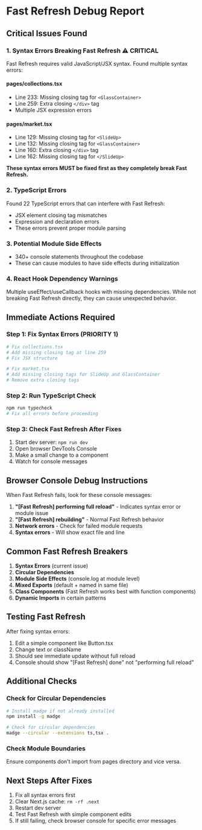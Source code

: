 # Fast Refresh Debug Report

## Critical Issues Found

### 1. **Syntax Errors Breaking Fast Refresh** ⚠️ CRITICAL
Fast Refresh requires valid JavaScript/JSX syntax. Found multiple syntax errors:

#### pages/collections.tsx
- Line 233: Missing closing tag for `<GlassContainer>`
- Line 259: Extra closing `</div>` tag
- Multiple JSX expression errors

#### pages/market.tsx
- Line 129: Missing closing tag for `<SlideUp>`
- Line 132: Missing closing tag for `<GlassContainer>`
- Line 160: Extra closing `</div>` tag
- Line 162: Missing closing tag for `</SlideUp>`

**These syntax errors MUST be fixed first as they completely break Fast Refresh.**

### 2. **TypeScript Errors**
Found 22 TypeScript errors that can interfere with Fast Refresh:
- JSX element closing tag mismatches
- Expression and declaration errors
- These errors prevent proper module parsing

### 3. **Potential Module Side Effects**
- 340+ console statements throughout the codebase
- These can cause modules to have side effects during initialization

### 4. **React Hook Dependency Warnings**
Multiple useEffect/useCallback hooks with missing dependencies. While not breaking Fast Refresh directly, they can cause unexpected behavior.

## Immediate Actions Required

### Step 1: Fix Syntax Errors (PRIORITY 1)
```bash
# Fix collections.tsx
# Add missing closing tag at line 259
# Fix JSX structure

# Fix market.tsx  
# Add missing closing tags for SlideUp and GlassContainer
# Remove extra closing tags
```

### Step 2: Run TypeScript Check
```bash
npm run typecheck
# Fix all errors before proceeding
```

### Step 3: Check Fast Refresh After Fixes
1. Start dev server: `npm run dev`
2. Open browser DevTools Console
3. Make a small change to a component
4. Watch for console messages

## Browser Console Debug Instructions

When Fast Refresh fails, look for these console messages:

1. **"[Fast Refresh] performing full reload"** - Indicates syntax error or module issue
2. **"[Fast Refresh] rebuilding"** - Normal Fast Refresh behavior
3. **Network errors** - Check for failed module requests
4. **Syntax errors** - Will show exact file and line

## Common Fast Refresh Breakers

1. **Syntax Errors** (current issue)
2. **Circular Dependencies**
3. **Module Side Effects** (console.log at module level)
4. **Mixed Exports** (default + named in same file)
5. **Class Components** (Fast Refresh works best with function components)
6. **Dynamic Imports** in certain patterns

## Testing Fast Refresh

After fixing syntax errors:

1. Edit a simple component like Button.tsx
2. Change text or className
3. Should see immediate update without full reload
4. Console should show "[Fast Refresh] done" not "performing full reload"

## Additional Checks

### Check for Circular Dependencies
```bash
# Install madge if not already installed
npm install -g madge

# Check for circular dependencies
madge --circular --extensions ts,tsx .
```

### Check Module Boundaries
Ensure components don't import from pages directory and vice versa.

## Next Steps After Fixes

1. Fix all syntax errors first
2. Clear Next.js cache: `rm -rf .next`
3. Restart dev server
4. Test Fast Refresh with simple component edits
5. If still failing, check browser console for specific error messages